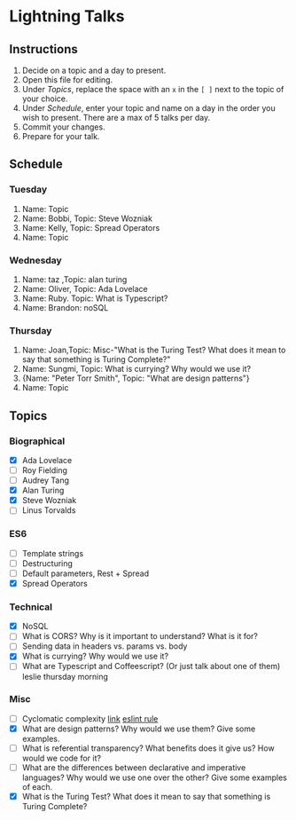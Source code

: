 # Lightning Talks

## Instructions

1. Decide on a topic and a day to present.
2. Open this file for editing.
3. Under _Topics_, replace the space with an `x` in the `[ ]` next to the topic of your choice.
4. Under _Schedule_, enter your topic and name on a day in the order you wish to present. There are a max of 5 talks per day.
5. Commit your changes.
6. Prepare for your talk.


## Schedule

### Tuesday

1. Name: Topic
2. Name: Bobbi, Topic: Steve Wozniak
3. Name: Kelly, Topic: Spread Operators
4. Name: Topic


### Wednesday

1. Name: taz ,Topic: alan turing
2. Name: Oliver, Topic: Ada Lovelace
3. Name: Ruby. Topic: What is Typescript?
4. Name: Brandon: noSQL

### Thursday

1. Name: Joan,Topic: Misc-"What is the Turing Test? What does it mean to say that something is Turing Complete?"
2. Name: Sungmi, Topic: What is currying? Why would we use it?
3. {Name:  "Peter Torr Smith", Topic: "What are design patterns"}
4. Name: Topic

## Topics

### Biographical

* [x] Ada Lovelace
* [ ] Roy Fielding
* [ ] Audrey Tang
* [x] Alan Turing
* [x] Steve Wozniak
* [ ] Linus Torvalds

### ES6
* [ ] Template strings
* [ ] Destructuring
* [ ] Default parameters, Rest + Spread
* [x] Spread Operators

### Technical
* [x] NoSQL
* [ ] What is CORS? Why is it important to understand? What is it for?
* [ ] Sending data in headers vs. params vs. body
* [x] What is currying? Why would we use it?
* [ ] What are Typescript and Coffeescript? (Or just talk about one of them) leslie thursday morning

### Misc

* [ ] Cyclomatic complexity [link](http://webuniverse.io/cyclomatic-complexity-refactoring-tips/) [eslint rule](http://eslint.org/docs/rules/complexity)
* [x] What are design patterns? Why would we use them? Give some examples.
* [ ] What is referential transparency? What benefits does it give us? How would we code for it?
* [ ] What are the differences between declarative and imperative languages? Why would we use one over the other? Give some examples of each.
* [x] What is the Turing Test? What does it mean to say that something is Turing Complete?

